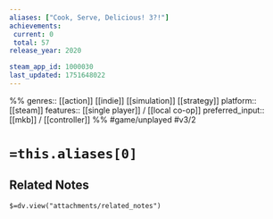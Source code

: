 ```yaml
---
aliases: ["Cook, Serve, Delicious! 3?!"]
achievements:
 current: 0
 total: 57
release_year: 2020

steam_app_id: 1000030
last_updated: 1751648022
---
```

%%
genres:: [[action]] [[indie]] [[simulation]] [[strategy]]
platform:: [[steam]]
features:: [[single player]] / [[local co-op]]
preferred_input:: [[mkb]] / [[controller]]
%%
#game/unplayed
#v3/2

# `=this.aliases[0]`
## Related Notes
`$=dv.view("attachments/related_notes")`
